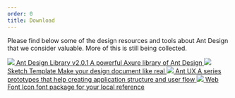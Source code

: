 ```yaml
---
order: 0
title: Download
---
```


Please find below some of the design resources and tools about Ant Design that we consider valuable. More of this is still being collected.

<div class="resource-cards">
<a target="_blank" href="http://library.ant.design" class="resource-card">
  <img src="https://zos.alipayobjects.com/rmsportal/qXrCHrsuyrINSeerFOerLcTTFZiEzHAJ.png">
  <span class="resource-card-content">
    <span class="resource-card-title">Ant Design Library v2.0.1</span>
    <span class="resource-card-description">A powerful Axure library of Ant Design</span>
  </span>
</a>
<a target="_blank" href="https://github.com/ant-design/ant-design/releases/download/resource/Ant.Design.Template.v1.1.sketch" class="resource-card">
  <img src="https://www.sketchapp.com/images/app-icon@2x.png">
  <span class="resource-card-content">
    <span class="resource-card-title">Sketch Template</span>
    <span class="resource-card-description">Make your design document like real</span>
  </span>
</a>
<a target="_blank" href="http://ux.ant.design" class="resource-card">
  <img src="https://os.alipayobjects.com/rmsportal/yfTqrQuSKcqBDLY.png">
  <span class="resource-card-content">
    <span class="resource-card-title">Ant UX</span>
    <span class="resource-card-description">A series prototypes that help creating application structure and user flow</span>
  </span>
</a>
<a target="_blank" href="https://github.com/ant-design/ant-design/releases/download/resource/iconfont-2.x.zip" class="resource-card">
  <img src="https://os.alipayobjects.com/rmsportal/UEpOFKUQTZaUfnW.png">
  <span class="resource-card-content">
    <span class="resource-card-title">Web Font</span>
    <span class="resource-card-description">Icon font package for your local reference</span>
  </span>
</a>
</div>
